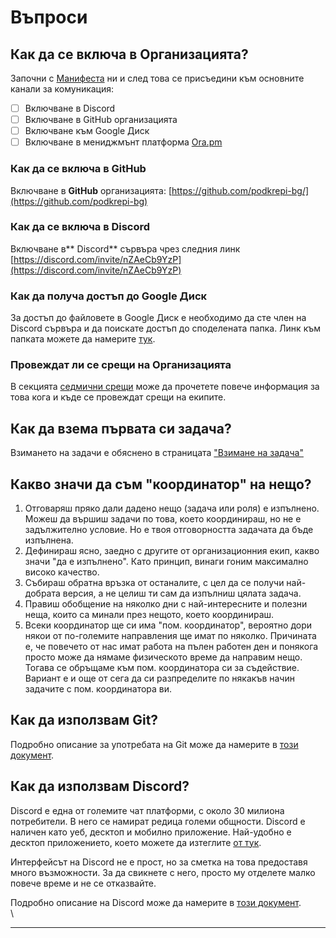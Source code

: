 # Въпроси

## Как да се включа в Организацията? <a href="kak-da-se-vkliucha-v-organizaciata" id="kak-da-se-vkliucha-v-organizaciata"></a>

Започни с [Манифеста](https://docs.podkrepi.bg/general/manifesto) ни и след това се присъедини към основните канали за комуникация:

* [ ] Включване в Discord
* [ ] Включване в GitHub организацията
* [ ] Включване към Google Диск
* [ ] Включване в мениджмънт платформа [Ora.pm](https://ora.pm/invite/d86c02d1bf8347dab238dfc6a68c830b)

### Как да се включа в GitHub

Включване в **GitHub** организацията: [https://github.com/podkrepi-bg/](https://github.com/podkrepi-bg)

### Как да се включа в Discord

Включване в** Discord** сървъра чрез следния линк [https://discord.com/invite/nZAeCb9YzP](https://discord.com/invite/nZAeCb9YzP)

### Как да получа достъп до **Google Диск**

За достъп до файловете в Google Диск е необходимо да сте член на Discord сървъра и да поискате достъп до споделената папка. Линк към папката можете да намерите [тук](https://drive.google.com/drive/u/1/folders/1ROUU7ZKWP64mksDVQXpd6rYOmyUJK0b5).

### Провеждат ли се срещи на Организацията

В секцията [седмични срещи](../events/sedmichni-sreshi.md) може да прочетете повече информация за това кога и къде се провеждат срещи на екипите.

## Как да взема първата си задача?

Взимането на задачи е обяснено в страницата ["Взимане на задача"](https://docs.podkrepi.bg/general/komunikaciya/vzemane-na-zadacha) 

## Какво значи да съм "координатор" на нещо?

1. Отговаряш пряко дали дадено нещо (задача или роля) е изпълнено. Можеш да вършиш задачи по това, което координираш, но не е задължително условие. Но е твоя отговорността задачата да бъде изпълнена.
2. Дефинираш ясно, заедно с другите от организационния екип, какво значи "да е изпълнено". Като принцип, винаги гоним максимално високо качество.
3. Събираш обратна връзка от останалите, с цел да се получи най-добрата версия, а не целиш ти сам да изпълниш цялата задача.
4. Правиш обобщение на няколко дни с най-интересните и полезни неща, които са минали през нещото, което координираш.
5. Всеки координатор ще си има "пом. координатор", вероятно дори някои от по-големите направления ще имат по няколко. Причината е, че повечето от нас имат работа на пълен работен ден и понякога просто може да нямаме физическото време да направим нещо. Тогава се обръщаме към пом. координатора си за съдействие. Вариант е и още от сега да си разпределите по някакъв начин задачите с пом. координаторa ви.

## Как да използвам Git?

Подробно описание за употребата на Git може да намерите в [този документ](https://docs.google.com/document/d/1jFU93jGxoaZ1QLsFIAl-FQF6t8OICGcneExcfPavkIA/edit).

## Как да използвам Discord?

Discord е една от големите чат платформи, с около 30 милиона потребители. В него се намират редица големи общности.  Discord е наличен като уеб, десктоп и мобилно приложение. Най-удобно е десктоп приложението, което можете да изтеглите [от тук](https://discord.com/download).

Интерфейсът на Discord не е прост, но за сметка на това предоставя много възможности. За да свикнете с него, просто му отделете малко повече време и не се отказвайте. 

Подробно описание на Discord може да намерите в [този документ](https://docs.google.com/document/d/1KwcCltuI8gpH5eu1OKjCEqn6Xwggw0MWt5ptR36Sn2c/edit).\
\
****

